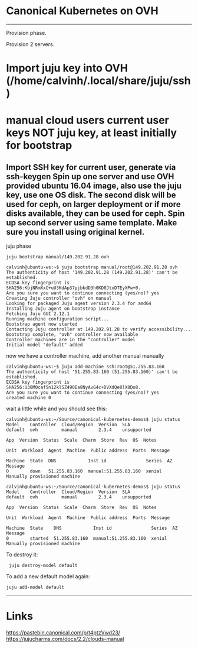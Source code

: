 # Canonical  Kubernetes on OVH
------
Provision phase.

Provision 2 servers.
# Import juju key into OVH (/home/calvinh/.local/share/juju/ssh)
# manual cloud users current user keys NOT juju key, at least initially for bootstrap
Import SSH key for current user, generate via ssh-keygen
Spin up one server and use OVH provided ubuntu 16.04 image, also use the juju key, use one OS disk.
The second disk will be used for ceph, on larger deployment or if more disks available, they can be used for ceph.
Spin up second server using same template. Make sure you install using original kernel.
----------

juju phase

```
juju bootstrap manual/149.202.91.28 ovh

calvinh@ubuntu-ws:~$ juju bootstrap manual/root@149.202.91.28 ovh
The authenticity of host '149.202.91.28 (149.202.91.28)' can't be established.
ECDSA key fingerprint is SHA256:KbjNRmXxC+uU3KdAp37pjbkdD3h0KD0JtxDTEyXPw+0.
Are you sure you want to continue connecting (yes/no)? yes
Creating Juju controller "ovh" on manual
Looking for packaged Juju agent version 2.3.4 for amd64
Installing Juju agent on bootstrap instance
Fetching Juju GUI 2.12.1
Running machine configuration script...
Bootstrap agent now started
Contacting Juju controller at 149.202.91.28 to verify accessibility...
Bootstrap complete, "ovh" controller now available
Controller machines are in the "controller" model
Initial model "default" added
```

now we have a controller machine, add another manual manually

```
calvinh@ubuntu-ws:~$ juju add-machine ssh:root@51.255.83.160
The authenticity of host '51.255.83.160 (51.255.83.160)' can't be established.
ECDSA key fingerprint is SHA256:U38M0cafSn12klSZ490Ea8NyAvG4c+DVXdQe8lX8Do8.
Are you sure you want to continue connecting (yes/no)? yes
created machine 0
```

wait a little while and you should see this:

```
calvinh@ubuntu-ws:~/Source/canonical-kubernetes-demos$ juju status
Model    Controller  Cloud/Region  Version  SLA
default  ovh         manual        2.3.4    unsupported

App  Version  Status  Scale  Charm  Store  Rev  OS  Notes

Unit  Workload  Agent  Machine  Public address  Ports  Message

Machine  State  DNS            Inst id               Series  AZ  Message
0        down   51.255.83.160  manual:51.255.83.160  xenial      Manually provisioned machine

calvinh@ubuntu-ws:~/Source/canonical-kubernetes-demos$ juju status
Model    Controller  Cloud/Region  Version  SLA
default  ovh         manual        2.3.4    unsupported

App  Version  Status  Scale  Charm  Store  Rev  OS  Notes

Unit  Workload  Agent  Machine  Public address  Ports  Message

Machine  State    DNS            Inst id               Series  AZ  Message
0        started  51.255.83.160  manual:51.255.83.160  xenial      Manually provisioned machine
```

To destroy it:

```
 juju destroy-model default
```

To add a new default model again:

```
juju add-model default 
```


---------
# Links

https://pastebin.canonical.com/p/t4ptzVwd23/
https://jujucharms.com/docs/2.2/clouds-manual
